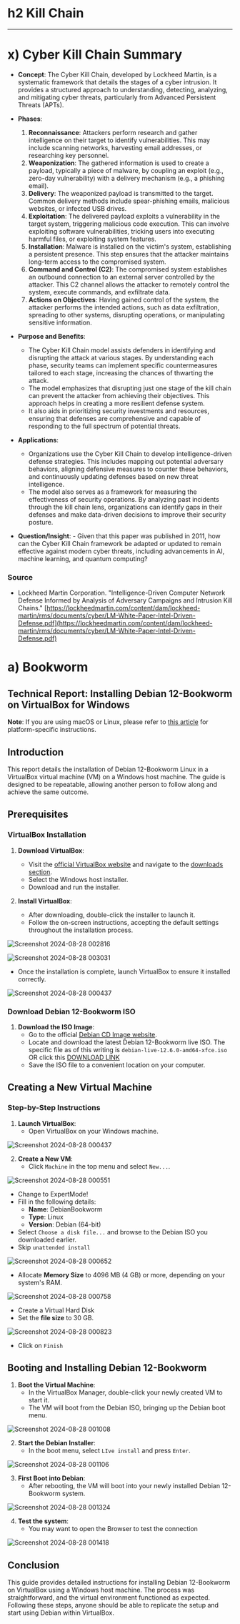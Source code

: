 # h2 Kill Chain

---

# x) Cyber Kill Chain Summary

- **Concept**: The Cyber Kill Chain, developed by Lockheed Martin, is a systematic framework that details the stages of a cyber intrusion. It provides a structured approach to understanding, detecting, analyzing, and mitigating cyber threats, particularly from Advanced Persistent Threats (APTs).

- **Phases**:
  1. **Reconnaissance**: Attackers perform research and gather intelligence on their target to identify vulnerabilities. This may include scanning networks, harvesting email addresses, or researching key personnel.
  2. **Weaponization**: The gathered information is used to create a payload, typically a piece of malware, by coupling an exploit (e.g., zero-day vulnerability) with a delivery mechanism (e.g., a phishing email).
  3. **Delivery**: The weaponized payload is transmitted to the target. Common delivery methods include spear-phishing emails, malicious websites, or infected USB drives.
  4. **Exploitation**: The delivered payload exploits a vulnerability in the target system, triggering malicious code execution. This can involve exploiting software vulnerabilities, tricking users into executing harmful files, or exploiting system features.
  5. **Installation**: Malware is installed on the victim's system, establishing a persistent presence. This step ensures that the attacker maintains long-term access to the compromised system.
  6. **Command and Control (C2)**: The compromised system establishes an outbound connection to an external server controlled by the attacker. This C2 channel allows the attacker to remotely control the system, execute commands, and exfiltrate data.
  7. **Actions on Objectives**: Having gained control of the system, the attacker performs the intended actions, such as data exfiltration, spreading to other systems, disrupting operations, or manipulating sensitive information.

- **Purpose and Benefits**:
  - The Cyber Kill Chain model assists defenders in identifying and disrupting the attack at various stages. By understanding each phase, security teams can implement specific countermeasures tailored to each stage, increasing the chances of thwarting the attack.
  - The model emphasizes that disrupting just one stage of the kill chain can prevent the attacker from achieving their objectives. This approach helps in creating a more resilient defense system.
  - It also aids in prioritizing security investments and resources, ensuring that defenses are comprehensive and capable of responding to the full spectrum of potential threats.

- **Applications**:
  - Organizations use the Cyber Kill Chain to develop intelligence-driven defense strategies. This includes mapping out potential adversary behaviors, aligning defensive measures to counter these behaviors, and continuously updating defenses based on new threat intelligence.
  - The model also serves as a framework for measuring the effectiveness of security operations. By analyzing past incidents through the kill chain lens, organizations can identify gaps in their defenses and make data-driven decisions to improve their security posture.

- **Question/Insight**: - Given that this paper was published in 2011, how can the Cyber Kill Chain framework be adapted or updated to remain effective against modern cyber threats, including advancements in AI, machine learning, and quantum computing?

### Source
- Lockheed Martin Corporation. "Intelligence-Driven Computer Network Defense Informed by Analysis of Adversary Campaigns and Intrusion Kill Chains." [https://lockheedmartin.com/content/dam/lockheed-martin/rms/documents/cyber/LM-White-Paper-Intel-Driven-Defense.pdf](https://lockheedmartin.com/content/dam/lockheed-martin/rms/documents/cyber/LM-White-Paper-Intel-Driven-Defense.pdf)


# a) Bookworm

## Technical Report: Installing Debian 12-Bookworm on VirtualBox for Windows

**Note**: If you are using macOS or Linux, please refer to [this article](https://terokarvinen.com/2021/install-debian-on-virtualbox/) for platform-specific instructions.

## Introduction
This report details the installation of Debian 12-Bookworm Linux in a VirtualBox virtual machine (VM) on a Windows host machine. The guide is designed to be repeatable, allowing another person to follow along and achieve the same outcome.

## Prerequisites

### VirtualBox Installation
1. **Download VirtualBox**: 
   - Visit the [official VirtualBox website](https://www.virtualbox.org/) and navigate to the [downloads section](https://www.virtualbox.org/wiki/Downloads).
   - Select the Windows host installer.
   - Download and run the installer.

2. **Install VirtualBox**:
   - After downloading, double-click the installer to launch it.
   - Follow the on-screen instructions, accepting the default settings throughout the installation process.

![Screenshot 2024-08-28 002816](https://github.com/user-attachments/assets/e89bf1b0-bce5-465c-ad6e-d8117eff4b64)

![Screenshot 2024-08-28 003031](https://github.com/user-attachments/assets/4cad2de6-6197-4ee1-a762-bcadadfe7250)


   - Once the installation is complete, launch VirtualBox to ensure it installed correctly.

![Screenshot 2024-08-28 000437](https://github.com/user-attachments/assets/214f8d4a-3735-4db5-ae1b-99201a7f71f0)


### Download Debian 12-Bookworm ISO
1. **Download the ISO Image**:
   - Go to the official [Debian CD Image website](https://www.debian.org/CD/live/).
   - Locate and download the latest Debian 12-Bookworm live ISO. The specific file as of this writing is `debian-live-12.6.0-amd64-xfce.iso` OR click this [DOWNLOAD LINK](https://cdimage.debian.org/debian-cd/current-live/amd64/iso-hybrid/debian-live-12.6.0-amd64-xfce.iso)
   - Save the ISO file to a convenient location on your computer.
  
## Creating a New Virtual Machine

### Step-by-Step Instructions

1. **Launch VirtualBox**:
   - Open VirtualBox on your Windows machine.
  
![Screenshot 2024-08-28 000437](https://github.com/user-attachments/assets/031ee528-2cf6-4929-a7d8-459d8a1781be)

2. **Create a New VM**:
   - Click `Machine` in the top menu and select `New...`.

![Screenshot 2024-08-28 000551](https://github.com/user-attachments/assets/446b29eb-9bec-4c50-a451-ce9832300017)
  
   - Change to ExpertMode!
   - Fill in the following details:
     - **Name**: DebianBookworm
     - **Type**: Linux
     - **Version**: Debian (64-bit)
   - Select `Choose a disk file...` and browse to the Debian ISO you downloaded earlier.
   - Skip `unattended install`

![Screenshot 2024-08-28 000652](https://github.com/user-attachments/assets/abe2e0d0-e25f-4273-9f1c-7c9cd7bf4963)

   - Allocate **Memory Size** to 4096 MB (4 GB) or more, depending on your system's RAM.

![Screenshot 2024-08-28 000758](https://github.com/user-attachments/assets/baa2cf64-4b72-4e83-87cb-13527c950654)

   - Create a Virtual Hard Disk
   - Set the **file size** to 30 GB.

![Screenshot 2024-08-28 000823](https://github.com/user-attachments/assets/e45cc2a0-e77e-4737-a1b9-8c1a6c08d070)

   - Click on `Finish`

## Booting and Installing Debian 12-Bookworm

1. **Boot the Virtual Machine**:
   - In the VirtualBox Manager, double-click your newly created VM to start it.
   - The VM will boot from the Debian ISO, bringing up the Debian boot menu.

![Screenshot 2024-08-28 001008](https://github.com/user-attachments/assets/9338e5c7-d456-4e54-b380-94afc9779bac)

2. **Start the Debian Installer**:
   - In the boot menu, select `LIve install` and press `Enter`.

![Screenshot 2024-08-28 001106](https://github.com/user-attachments/assets/2e05b400-0c96-4d13-8ed8-32dcca2f62b7)

3. **First Boot into Debian**:
   - After rebooting, the VM will boot into your newly installed Debian 12-Bookworm system.

![Screenshot 2024-08-28 001324](https://github.com/user-attachments/assets/2d51625a-94c3-482f-934d-a96d1e5ddf85)

4. **Test the system**:
    - You may want to open the Browser to test the connection
  
![Screenshot 2024-08-28 001418](https://github.com/user-attachments/assets/f4335465-3117-403c-9a5d-aff8069dc370)


## Conclusion
This guide provides detailed instructions for installing Debian 12-Bookworm on VirtualBox using a Windows host machine. The process was straightforward, and the virtual environment functioned as expected. Following these steps, anyone should be able to replicate the setup and start using Debian within VirtualBox.
